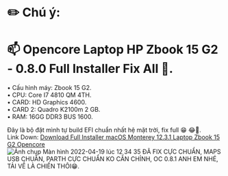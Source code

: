 # ✏️  Chú ý: 
# 📫 Opencore Laptop HP Zbook 15 G2 - 0.8.0 Full Installer Fix All 🥰.               


• Cấu hình máy: Zbook 15 G2.                             
• CPU: Core I7 4810 QM 4TH.                                      
• CARD: HD Graphics 4600.                                          
• CARD 2: Quadro K2100m 2 GB.                                                                                                                       
• RAM: 16GG DDR3 BUS 1600.


Đây là bộ đặt mình tự build EFI chuẩn nhất hệ mặt trời, fix full 😁 😂🤣.                                                
Link Down: [Download Full Installer macOS Monterey 12.3.1 Laptop Zbook 15 G2 Opencore](https://drive.google.com/drive/u/2/folders/1D2aPrGwLULIiQi9aHAe_f1NG5pIVAHx4 )                       
![Ảnh chụp Màn hình 2022-04-19 lúc 12 34 35](https://user-images.githubusercontent.com/103987160/163943326-f0feba96-c7ee-4e5e-8a48-26573a480818.png)
ĐÃ FIX CỰC CHUẨN, MAPS USB CHUẨN, PARTH CỰC CHUẨN KO CẦN CHỈNH, OC 0.8.1 ANH EM NHÉ, TẢI VỀ LÀ CHIẾN THÔI😁.
